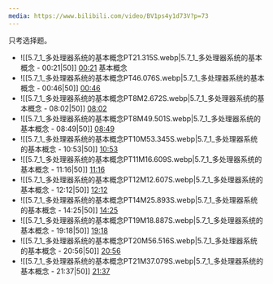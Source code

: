```yaml
---
media: https://www.bilibili.com/video/BV1ps4y1d73V?p=73
---
```

只考选择题。
- ![[5.7_1_多处理器系统的基本概念PT21.315S.webp|5.7_1_多处理器系统的基本概念 - 00:21|50]] [00:21](https://www.bilibili.com/video/BV1ps4y1d73V?p=73&t=21.314627#t=21.31)  基本概念
- ![[5.7_1_多处理器系统的基本概念PT46.076S.webp|5.7_1_多处理器系统的基本概念 - 00:46|50]] [00:46](https://www.bilibili.com/video/BV1ps4y1d73V?p=73&t=46.07592#t=46.08) 
- ![[5.7_1_多处理器系统的基本概念PT8M2.672S.webp|5.7_1_多处理器系统的基本概念 - 08:02|50]] [08:02](https://www.bilibili.com/video/BV1ps4y1d73V?p=73&t=482.671622#t=08:02.67) 
- ![[5.7_1_多处理器系统的基本概念PT8M49.501S.webp|5.7_1_多处理器系统的基本概念 - 08:49|50]] [08:49](https://www.bilibili.com/video/BV1ps4y1d73V?p=73&t=529.500714#t=08:49.50) 
- ![[5.7_1_多处理器系统的基本概念PT10M53.345S.webp|5.7_1_多处理器系统的基本概念 - 10:53|50]] [10:53](https://www.bilibili.com/video/BV1ps4y1d73V?p=73&t=653.345358#t=10:53.35) 
- ![[5.7_1_多处理器系统的基本概念PT11M16.609S.webp|5.7_1_多处理器系统的基本概念 - 11:16|50]] [11:16](https://www.bilibili.com/video/BV1ps4y1d73V?p=73&t=676.609457#t=11:16.61) 
- ![[5.7_1_多处理器系统的基本概念PT12M12.607S.webp|5.7_1_多处理器系统的基本概念 - 12:12|50]] [12:12](https://www.bilibili.com/video/BV1ps4y1d73V?p=73&t=732.607244#t=12:12.61) 
- ![[5.7_1_多处理器系统的基本概念PT14M25.893S.webp|5.7_1_多处理器系统的基本概念 - 14:25|50]] [14:25](https://www.bilibili.com/video/BV1ps4y1d73V?p=73&t=865.893222#t=14:25.89) 
- ![[5.7_1_多处理器系统的基本概念PT19M18.887S.webp|5.7_1_多处理器系统的基本概念 - 19:18|50]] [19:18](https://www.bilibili.com/video/BV1ps4y1d73V?p=73&t=1158.886659#t=19:18.89) 
- ![[5.7_1_多处理器系统的基本概念PT20M56.516S.webp|5.7_1_多处理器系统的基本概念 - 20:56|50]] [20:56](https://www.bilibili.com/video/BV1ps4y1d73V?p=73&t=1256.516243#t=20:56.52) 
- ![[5.7_1_多处理器系统的基本概念PT21M37.079S.webp|5.7_1_多处理器系统的基本概念 - 21:37|50]] [21:37](https://www.bilibili.com/video/BV1ps4y1d73V?p=73&t=1297.078887#t=21:37.08) 